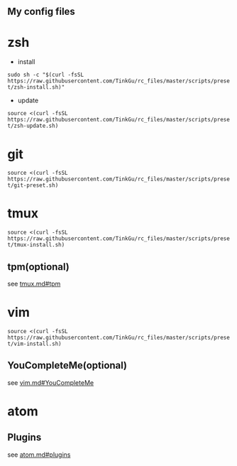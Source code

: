 My config files
---
# zsh
* install

`sudo sh -c "$(curl -fsSL https://raw.githubusercontent.com/TinkGu/rc_files/master/scripts/preset/zsh-install.sh)"`

* update

`source <(curl -fsSL https://raw.githubusercontent.com/TinkGu/rc_files/master/scripts/preset/zsh-update.sh)`

# git
`source <(curl -fsSL https://raw.githubusercontent.com/TinkGu/rc_files/master/scripts/preset/git-preset.sh)`

# tmux
`source <(curl -fsSL https://raw.githubusercontent.com/TinkGu/rc_files/master/scripts/preset/tmux-install.sh)`
## tpm(optional)
see [tmux.md#tpm](https://github.com/TinkGu/rc_files/blob/master/tmux.md#tpm)

# vim
`source <(curl -fsSL https://raw.githubusercontent.com/TinkGu/rc_files/master/scripts/preset/vim-install.sh)`
## YouCompleteMe(optional)
see [vim.md#YouCompleteMe](https://github.com/TinkGu/rc_files/blob/master/vim.md#youcompleteme)

# atom
## Plugins
see [atom.md#plugins](https://github.com/TinkGu/rc_files/tree/master/atom#plugins)
